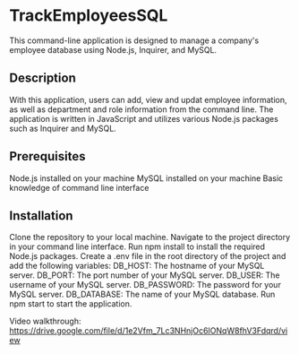 # TrackEmployeesSQL

This command-line application is designed to manage a company's employee database using Node.js, Inquirer, and MySQL. 

## Description 

With this application, users can add, view and updat employee information, as well as department and role information from the command line. The application is written in JavaScript and utilizes various Node.js packages such as Inquirer and MySQL.

## Prerequisites

Node.js installed on your machine
MySQL installed on your machine
Basic knowledge of command line interface

## Installation

Clone the repository to your local machine.
Navigate to the project directory in your command line interface.
Run npm install to install the required Node.js packages.
Create a .env file in the root directory of the project and add the following variables:
DB_HOST: The hostname of your MySQL server.
DB_PORT: The port number of your MySQL server.
DB_USER: The username of your MySQL server.
DB_PASSWORD: The password for your MySQL server.
DB_DATABASE: The name of your MySQL database.
Run npm start to start the application.


Video walkthrough: https://drive.google.com/file/d/1e2Vfm_7Lc3NHnjOc6IONqW8fhV3Fdqrd/view 
